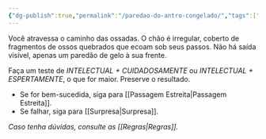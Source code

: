 ```yaml
---
{"dg-publish":true,"permalink":"/paredao-do-antro-congelado/","tags":["RPG/livro-jogo/Aasthar/story-points"],"created":"2024-12-23T16:37:06.689-05:00","updated":"2025-01-08T16:14:25.658-05:00"}
---
```



Você atravessa o caminho das ossadas. O chão é irregular, coberto de fragmentos de ossos quebrados que ecoam sob seus passos. Não há saída visível, apenas um paredão de gelo à sua frente.

Faça um teste de *INTELECTUAL + CUIDADOSAMENTE* ou *INTELECTUAL + ESPERTAMENTE*, o que for maior. Preserve o resultado.

- Se for bem-sucedida, siga para [[Passagem Estreita\|Passagem Estreita]].
- Se falhar, siga para [[Surpresa\|Surpresa]].

*Caso tenha dúvidas, consulte as [[Regras\|Regras]].*
